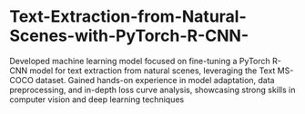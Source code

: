 # Text-Extraction-from-Natural-Scenes-with-PyTorch-R-CNN-
Developed machine learning model focused on fine-tuning a PyTorch R-CNN model for text extraction from natural scenes, leveraging the Text MS-COCO dataset. Gained hands-on experience in model adaptation, data preprocessing, and in-depth loss curve analysis, showcasing strong skills in computer vision and deep learning techniques
